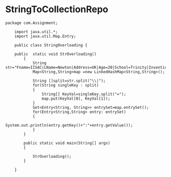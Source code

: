# StringToCollectionRepo
    package com.Assignment;

		import java.util.*;
		import java.util.Map.Entry;
		
		public class StringOverloading {
			
		public  static void StrOverloading()
			{
				String str="Fname=IISAC|LName=Newton|Address=UK|Age=20|School=Trinity|Invention=LawsOfMotion";
				Map<String,String>map =new LinkedHashMap<String,String>();
				
				String []split=str.split("\\|");
				for(String singleKey : split)
				{
					String[] KeyVal=singleKey.split("=");
					map.put(KeyVal[0], KeyVal[1]);
				}
				Set<Entry<String, String>> entrySet=map.entrySet();
				for(Entry<String,String> entry: entrySet)
				{
					System.out.println(entry.getKey()+":"+entry.getValue());
				}
			}
			
			public static void main(String[] args) 
			{
				
				StrOverloading();
			}
		
		}


